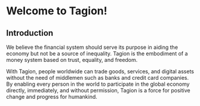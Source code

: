 # Welcome to Tagion!

## Introduction
We believe the financial system should serve its purpose in aiding the economy but not be a source of inequality. Tagion is the embodiment of a money system based on trust, equality, and freedom.

With Tagion, people worldwide can trade goods, services, and digital assets without the need of middlemen such as banks and credit card companies. By enabling every person in the world to participate in the global economy directly, immediately, and without permission, Tagion is a force for positive change and progress for humankind.
